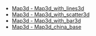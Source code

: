 - [Map3d - Map3d_with_lines3d](Map3D/map3d_with_lines3d.md ':type=code')
- [Map3d - Map3d_with_scatter3d](Map3D/map3d_with_scatter3d.md ':type=code')
- [Map3d - Map3d_with_bar3d](Map3D/map3d_with_bar3d.md ':type=code')
- [Map3d - Map3d_china_base](Map3D/map3d_china_base.md ':type=code')
